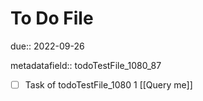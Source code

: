 # To Do File

due:: 2022-09-26

metadatafield:: todoTestFile_1080_87

- [ ] Task of todoTestFile_1080 1 [[Query me]]
